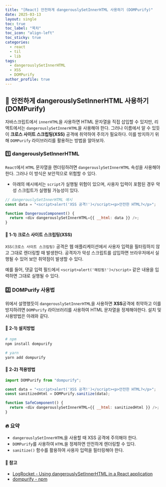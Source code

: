 ```yaml
---
title: "[React] 안전하게 dangerouslySetInnerHTML 사용하기 (DOMPurify)"
date: 2025-03-13
layout: single
toc: true
toc_label: "목차"
toc_icon: "align-left"
toc_sticky: true
categories:
  - react
  - til
  - lib
tags:
  - dangerouslySetInnerHTML
  - XSS
  - DOMPurify
author_profile: true
---
```


## :ledger: 안전하게 dangerouslySetInnerHTML 사용하기 (DOMPurify)

자바스크립트에서 `innerHTML`을 사용하면 HTML 문자열을 직접 삽입할 수 있지만, 리액트에서는 `dangerouslySetInnerHTML`을 사용해야 한다. 그러나 이름에서 알 수 있듯이 **크로스 사이트 스크립팅(XSS)** 공격에 취약하여 주의가 필요하다. 이를 방지하기 위해 `DOMPurify` 라이브러리를 활용하는 방법을 알아보자.

### :one: dangerouslySetInnerHTML

`React`에서 `HTML` 문자열을 렌더링하려면 `dangerouslySetInnerHTML` 속성을 사용해야 한다. 그러나 이 방식은 보안적으로 위험할 수 있다.

- 아래의 예시에서는 `script`가 실행될 위험이 있으며, 사용자 입력이 포함된 경우 악성 스크립트가 실행될 가능성이 있다.

```javascript
// dangerouslySetInnerHTML 예시
const data = "<script>alert('XSS 공격!')</script><p>안전한 HTML?</p>";

function DangerousComponent() {
  return <div dangerouslySetInnerHTML={{ __html: data }} />;
}
```

#### :pushpin: 1-1) 크로스 사이트 스크립팅(XSS)

`XSS(크로스 사이트 스크립팅)` 공격은 웹 애플리케이션에서 사용자 입력을 필터링하지 않고 그대로 렌더링할 때 발생한다. 공격자가 악성 스크립트를 삽입하면 브라우저에서 실행될 수 있어 보안 취약점이 발생할 수 있다.

예를 들어, 댓글 입력 필드에서 `<script>alert('해킹됨!')</script>` 같은 내용을 입력하면 그대로 실행될 수 있다.

### :two: DOMPurify 사용법

위에서 설명했듯이 `dangerouslySetInnerHTML`을 사용하면 **XSS**공격에 취약하고 이를 방지하려면 `DOMPurify` 라이브러리를 사용하여 HTML 문자열을 정제해야한다. 설치 및 사용방법은 아래와 같다.

#### :pushpin: 2-1) 설치방법

```bash
# npm
npm install dompurify

# yarn
yarn add dompurify
```

#### :pushpin: 2-2) 적용방법

```javascript
import DOMPurify from "dompurify";

const data = "<script>alert('XSS 공격!')</script><p>안전한 HTML?</p>";
const sanitizedHtml = DOMPurify.sanitize(data);

function SafeComponent() {
  return <div dangerouslySetInnerHTML={{ __html: sanitizedHtml }} />;
}
```

### :fire: 요약

- `dangerouslySetInnerHTML`을 사용할 때 XSS 공격에 주의해야 한다.
- `DOMPurify`를 사용하여 `HTML`을 정제하면 안전하게 렌더링할 수 있다.
- `sanitize()` 함수를 활용하여 사용자 입력을 필터링해야 한다.

#### :pushpin: 참고

- [LogRocket - Using dangerouslySetInnerHTML in a React application](https://blog.logrocket.com/using-dangerouslysetinnerhtml-react-application/)
- [dompurify - npm](https://www.npmjs.com/package/dompurify)
